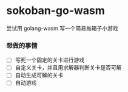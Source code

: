 # sokoban-go-wasm
尝试用 golang-wasm 写一个简易推箱子小游戏

### 想做的事情
- [ ] 写死一个固定的关卡进行游戏
- [ ] 自定义关卡，并且用求解器判断关卡是否可解
- [ ] 自动生成可解的关卡
- [ ] 自动游戏
